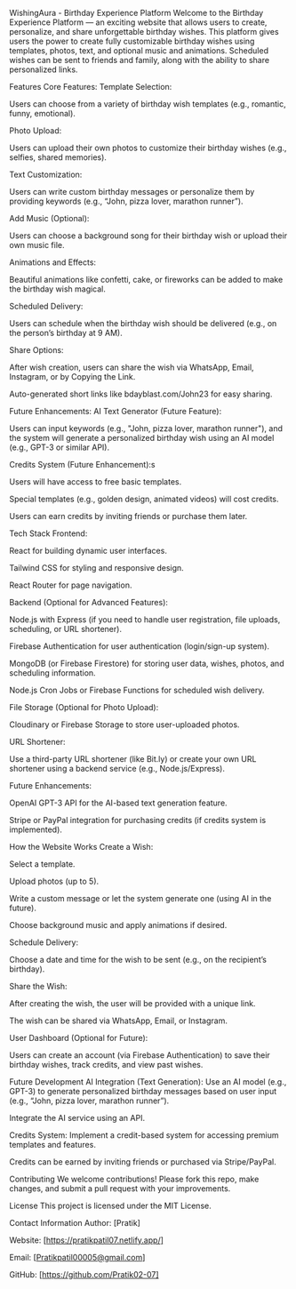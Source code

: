 WishingAura - Birthday Experience Platform
Welcome to the Birthday Experience Platform — an exciting website that allows users to create, personalize, and share unforgettable birthday wishes. This platform gives users the power to create fully customizable birthday wishes using templates, photos, text, and optional music and animations. Scheduled wishes can be sent to friends and family, along with the ability to share personalized links.

Features
Core Features:
Template Selection:

Users can choose from a variety of birthday wish templates (e.g., romantic, funny, emotional).

Photo Upload:

Users can upload their own photos to customize their birthday wishes (e.g., selfies, shared memories).

Text Customization:

Users can write custom birthday messages or personalize them by providing keywords (e.g., “John, pizza lover, marathon runner”).

Add Music (Optional):

Users can choose a background song for their birthday wish or upload their own music file.

Animations and Effects:

Beautiful animations like confetti, cake, or fireworks can be added to make the birthday wish magical.

Scheduled Delivery:

Users can schedule when the birthday wish should be delivered (e.g., on the person’s birthday at 9 AM).

Share Options:

After wish creation, users can share the wish via WhatsApp, Email, Instagram, or by Copying the Link.

Auto-generated short links like bdayblast.com/John23 for easy sharing.

Future Enhancements:
AI Text Generator (Future Feature):

Users can input keywords (e.g., "John, pizza lover, marathon runner"), and the system will generate a personalized birthday wish using an AI model (e.g., GPT-3 or similar API).

Credits System (Future Enhancement):s

Users will have access to free basic templates.

Special templates (e.g., golden design, animated videos) will cost credits.

Users can earn credits by inviting friends or purchase them later.

Tech Stack
Frontend:

React for building dynamic user interfaces.

Tailwind CSS for styling and responsive design.

React Router for page navigation.

Backend (Optional for Advanced Features):

Node.js with Express (if you need to handle user registration, file uploads, scheduling, or URL shortener).

Firebase Authentication for user authentication (login/sign-up system).

MongoDB (or Firebase Firestore) for storing user data, wishes, photos, and scheduling information.

Node.js Cron Jobs or Firebase Functions for scheduled wish delivery.

File Storage (Optional for Photo Upload):

Cloudinary or Firebase Storage to store user-uploaded photos.

URL Shortener:

Use a third-party URL shortener (like Bit.ly) or create your own URL shortener using a backend service (e.g., Node.js/Express).

Future Enhancements:

OpenAI GPT-3 API for the AI-based text generation feature.

Stripe or PayPal integration for purchasing credits (if credits system is implemented).


How the Website Works
Create a Wish:

Select a template.

Upload photos (up to 5).

Write a custom message or let the system generate one (using AI in the future).

Choose background music and apply animations if desired.

Schedule Delivery:

Choose a date and time for the wish to be sent (e.g., on the recipient’s birthday).

Share the Wish:

After creating the wish, the user will be provided with a unique link.

The wish can be shared via WhatsApp, Email, or Instagram.

User Dashboard (Optional for Future):

Users can create an account (via Firebase Authentication) to save their birthday wishes, track credits, and view past wishes.

Future Development
AI Integration (Text Generation):
Use an AI model (e.g., GPT-3) to generate personalized birthday messages based on user input (e.g., “John, pizza lover, marathon runner”).

Integrate the AI service using an API.

Credits System:
Implement a credit-based system for accessing premium templates and features.

Credits can be earned by inviting friends or purchased via Stripe/PayPal.

Contributing
We welcome contributions! Please fork this repo, make changes, and submit a pull request with your improvements.

License
This project is licensed under the MIT License.

Contact Information
Author: [Pratik]

Website: [https://pratikpatil07.netlify.app/]

Email: [Pratikpatil00005@gmail.com]

GitHub: [https://github.com/Pratik02-07]

